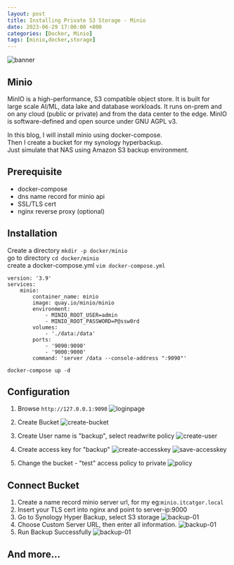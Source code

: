 ```yaml
---
layout: post
title: Installing Private S3 Storage - Minio
date: 2023-06-29 17:00:00 +800
categories: [Docker, Minio]
tags: [minio,docker,storage]
---
```


![banner](https://geekflare.com/wp-content/uploads/2020/10/minio-1200x385.jpg)

## Minio
MinIO is a high-performance, S3 compatible object store. It is built for \
large scale AI/ML, data lake and database workloads. It runs on-prem and \
on any cloud (public or private) and from the data center to the edge. MinIO \
is software-defined and open source under GNU AGPL v3.

In this blog, I will install minio using docker-compose. \
Then I create a bucket for my synology hyperbackup. \
Just simulate that NAS using Amazon S3 backup environment.

## Prerequisite
- docker-compose
- dns name record for minio api 
- SSL/TLS cert
- nginx reverse proxy (optional)

## Installation
Create a directory `mkdir -p docker/minio` \
go to directory `cd docker/minio` \
create a docker-compose.yml `vim docker-compose.yml`
```
version: '3.9'
services:
    minio:
        container_name: minio
        image: quay.io/minio/minio
        environment:
            - MINIO_ROOT_USER=admin
            - MINIO_ROOT_PASSWORD=P@ssw0rd
        volumes:
            - './data:/data'
        ports:
            - '9090:9090'
            - '9000:9000'
        command: 'server /data --console-address ":9090"'
```
```
docker-compose up -d
```
## Configuration
1. Browse `http://127.0.0.1:9090`
![loginpage](/assets/img/minio-01.png)

2. Create Bucket
![create-bucket](/assets/img/minio-02.png)

3. Create User name is "backup", select readwrite policy
![create-user](/assets/img/minio-03.png)

4. Create access key for "backup"
![create-accesskey](/assets/img/minio-04.png)
![save-accesskey](/assets/img/minio-05.png)

5. Change the bucket - "test" access policy to private
![policy](/assets/img/minio-06.png)

## Connect Bucket
1. Create a name record minio server url, for my eg:`minio.itcatgor.local`
2. Insert your TLS cert into nginx and point to server-ip:9000 
3. Go to Synology Hyper Backup, select S3 storage
![backup-01](/assets/img/minio-07.png)
4. Choose Custom Server URL, then enter all information.
![backup-01](/assets/img/minio-08.png)
5. Run Backup Successfully
![backup-01](/assets/img/minio-09.png)

## And more...
